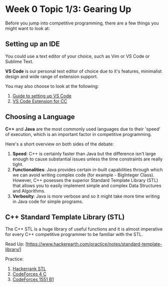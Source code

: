 # Week 0 Topic 1/3: Gearing Up

Before you jump into competitive programming, there are a few things you might want to look at:

## Setting up an IDE

You could use a text editor of your choice, such as Vim or VS Code or Sublime Text.

**VS Code** is our personal text editor of choice due to it's features, minimalist design and wide range of extension support.

You may also choose to look at the following:

1. [Guide to setting up VS Code](https://medium.com/@chinmaykulkarni8/how-to-setup-visual-studio-code-for-c-c-java-python-competitive-programming-angular-22fdc9b1f4c6)
2. [VS Code Extension for CC](https://github.com/agrawal-d/cph)

## Choosing a Language

**C++** and **Java** are the most commonly used languages due to their 'speed' of execution, which is an important factor in competitive programming.

Here's a short overview on both sides of the debate:

1. **Speed**: C++ is certainly faster than Java but the difference isn't large enough to cause substantial issues unless the time constraints are really tight.
2. **Functionalities**: Java provides certain in-built capabilities through which we can avoid writing complex code (for example - BigInteger Class). However, C++ posesses the superior Standard Template Library (STL) that allows you to easily implement simple and complex Data Structures and Algorithms.
3. **Verbosity**: Java is more verbose and so it might take more time writing in Java code for simple programs.

## C++ Standard Template Library (STL)

The C++ STL is a huge library of useful functions and it is almost imperative for every C++ competitive programmer to be familiar with the STL.

Read Up: [https://www.hackerearth.com/practice/notes/standard-template-library/]

Practice:

1. [Hackerrank STL](https://hackerrank.com/domains/cpp/stl)
2. [CodeForces 4 C](https://codeforces.com/contest/4/problem/C)
3. [CodeForces 1551 B1](https://codeforces.com/contest/1551/problem/B1)
